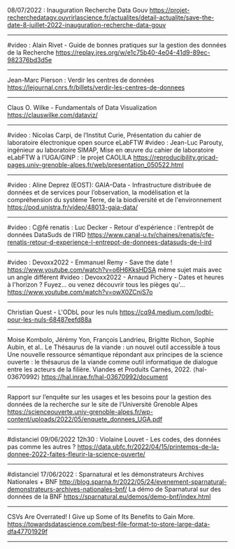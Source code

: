 
08/07/2022 : Inauguration Recherche Data Gouv
https://projet-recherchedatagv.ouvrirlascience.fr/actualites/detail-actualite/save-the-date-8-juillet-2022-inauguration-recherche-data-gouv

--------------------

#video : Alain Rivet - Guide de bonnes pratiques sur la gestion des données de la Recherche
https://replay.jres.org/w/e1c75b40-4e04-41d9-89ec-982376bd3d5e

--------------------

Jean-Marc Pierson : Verdir les centres de données
https://lejournal.cnrs.fr/billets/verdir-les-centres-de-donnees

--------------------

Claus O. Wilke - Fundamentals of Data Visualization
https://clauswilke.com/dataviz/

--------------------

#video : Nicolas Carpi, de l’Institut Curie, Présentation du cahier de laboratoire électronique open source eLabFTW
#video : Jean-Luc Parouty, ingénieur au laboratoire SIMAP, Mise en œuvre du cahier de laboratoire eLabFTW à l’UGA/GINP : le projet CAOLILA
https://reproducibility.gricad-pages.univ-grenoble-alpes.fr/web/presentation_050522.html

--------------------

#video : Aline Deprez (EOST): GAIA–Data - Infrastructure distribuée de données et de services pour l’observation, la
modélisation et la compréhension du système Terre, de la biodiversité et de l'environnement
https://pod.unistra.fr/video/48013-gaia-data/

--------------------

#video : C@fé renatis : Luc Decker -  Retour d'expérience : l’entrepôt de données DataSuds de l’IRD 
https://www.canal-u.tv/chaines/renatis/cfe-renatis-retour-d-experience-l-entrepot-de-donnees-datasuds-de-l-ird

--------------------

#video : Devoxx2022 - Emmanuel Remy - Save the date !
https://www.youtube.com/watch?v=o6H6KksHDSA
même sujet mais avec un angle différent
#video : Devoxx2022 - Arnaud Pichery - Dates et heures à l'horizon ? Fuyez… ou venez découvrir tous les pièges qu'... 
https://www.youtube.com/watch?v=owX0ZCnjS7o

--------------------

Christian Quest - L'ODbL pour les nuls
https://cq94.medium.com/lodbl-pour-les-nuls-68487eefd88a

--------------------

Moise Kombolo, Jérémy Yon, François Landrieu, Brigitte Richon, Sophie Aubin, et al.. Le Thésaurus de la viande : un nouvel outil accessible à tous Une nouvelle ressource sémantique répondant aux principes de la science ouverte : le thésaurus de la viande comme outil informatique de dialogue entre les acteurs de la filière. Viandes et Produits Carnés, 2022. ⟨hal-03670992⟩
https://hal.inrae.fr/hal-03670992/document

--------------------

Rapport sur l’enquête sur les usages et les besoins pour la gestion des données de la recherche sur le site de l’Université Grenoble Alpes
https://scienceouverte.univ-grenoble-alpes.fr/wp-content/uploads/2022/05/enquete_donnees_UGA.pdf

--------------------

#distanciel 09/06/2022 12h30 : Violaine Louvet - Les codes, des données pas comme les autres ?
https://data.ubfc.fr/2022/04/15/printemps-de-la-donnee-2022-faites-fleurir-la-science-ouverte/

--------------------

#distanciel 17/06/2022 : Sparnatural et les démonstrateurs Archives Nationales + BNF
http://blog.sparna.fr/2022/05/24/evenement-sparnatural-demonstrateurs-archives-nationales-bnf/
La démo de Sparnatural sur des données de la BNF
https://sparnatural.eu/demos/demo-bnf/index.html

--------------------

CSVs Are Overrated! I Give up Some of Its Benefits to Gain More.
https://towardsdatascience.com/best-file-format-to-store-large-data-dfa47701929f

--------------------

